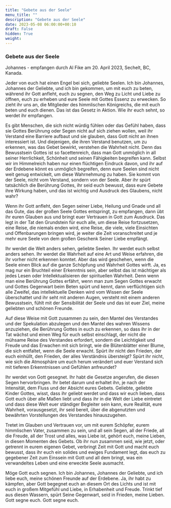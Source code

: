 ```yaml
---
title: "Gebete aus der Seele"
menu_title: ""
description: "Gebete aus der Seele"
date: 2023-05-08 06:00:00+00:10
draft: False
hidden: True
weight:
---
```

### Gebete aus der Seele

Johannes - empfangen durch Al Fike am 20. April 2023, Sechelt, BC, Kanada.

Jeder von euch hat einen Engel bei sich, geliebte Seelen. Ich bin Johannes, Johannes der Geliebte, und ich bin gekommen, um mit euch zu beten, während ihr Gott anfleht, euch zu segnen, den Weg zu Licht und Liebe zu öffnen, euch zu erheben und eure Seele mit Gottes Essenz zu erwecken.  So zieht ihr uns an, die Mitglieder des himmlischen Königreichs, die mit euch beten und euch dienen. Das ist das Gesetz in Aktion. Wie ihr euch sehnt, so werdet ihr empfangen.

Es gibt Menschen, die sich nicht würdig fühlen oder das Gefühl haben, dass sie Gottes Berührung oder Segen nicht auf sich ziehen wollen, weil ihr Verstand eine Barriere aufbaut und sie glauben, dass Gott nicht an ihnen interessiert ist. Und diejenigen, die ihren Verstand benutzen, um zu erkennen, was das Gebet bewirkt, verstehen die Wahrheit nicht. Denn das Bewusstsein Gottes ist so facettenreich, dass man Gott unmöglich in all seiner Herrlichkeit, Schönheit und seinen Fähigkeiten begreifen kann. Selbst wir im Himmelreich haben nur einen flüchtigen Eindruck davon, und ihr auf der Erdebene könnt es unmöglich begreifen, denn eure Seelen sind nicht weit genug entwickelt, um diese Wahrnehmung zu haben. Sie kommt von der Seele, nicht vom Verstand, sondern von der Seele. Aber ihr spürt tatsächlich die Berührung Gottes, ihr seid euch bewusst, dass eure Gebete ihre Wirkung haben, und das ist wichtig und Ausdruck des Glaubens, nicht wahr?

Wenn ihr Gott anfleht, den Segen seiner Liebe, Heilung und Gnade und all das Gute, das der großen Seele Gottes entspringt, zu empfangen, dann übt ihr euren Glauben aus und bringt euer Vertrauen in Gott zum Ausdruck. Das legt in der Tat den Grundstein für euch alle, um diese Reise fortzusetzen, eine Reise, die niemals enden wird, eine Reise, die viele, viele Einsichten und Offenbarungen bringen wird, je weiter die Zeit voranschreitet und je mehr eure Seele von dem großen Geschenk Seiner Liebe empfängt.

Ihr werdet die Welt anders sehen, geliebte Seelen. Ihr werdet euch selbst anders sehen.  Ihr werdet die Wahrheit auf eine Art und Weise erfahren, die ihr vorher nicht erkennen konntet. Aber das wird geschehen, wenn die Seele einen Blick auf die ganze Schöpfung und Wahrheit Gottes wirft. Ja, es mag nur ein Bruchteil einer Erkenntnis sein, aber selbst das ist mächtiger als jedes Lesen oder Intellektualisieren der spirituellen Wahrheit. Denn wenn man eine Berührung Gottes erfährt, wenn man zum Segen Gottes erwacht und Gottes Gegenwart beim Beten spürt und kennt, dann verflüchtigen sich alle Zweifel, das intellektuelle Denken wird vom Wissen der Seele überschattet und ihr seht mit anderen Augen, versteht mit einem anderen Bewusstsein, fühlt mit der Sensibilität der Seele und das ist euer Ziel, meine geliebten und schönen Freunde.

Auf diese Weise mit Gott zusammen zu sein, den Mantel des Verstandes und der Spekulation abzulegen und den Mantel des wahren Wissens anzuziehen, die Berührung Gottes in euch zu erkennen, so dass ihr in der Tat wächst und einen Weg für euch selbst einschlagt, der nicht die mühsame Reise des Verstandes erfordert, sondern die Leichtigkeit und Freude und das Erwachen mit sich bringt, wie die Blütenblätter einer Blume, die sich entfaltet, wenn die Seele erwacht. Spürt ihr nicht den Frieden, der euch einhüllt, den Frieden, der alles Verständnis übersteigt? Spürt ihr nicht, wie sich die Atmosphäre um euch herum verändert und euer Verstand sich mit tieferen Erkenntnissen und Gefühlen anfreundet?

Ihr werdet von Gott gesegnet. Ihr habt die Gesetze angerufen, die diesen Segen hervorbringen. Ihr betet darum und erhaltet ihn, je nach der Intensität, dem Fluss und der Absicht eures Gebets. Geliebte, geliebte Kinder Gottes, wisst, dass ihr geliebt werdet und dass wir euch lieben, dass Gott euch über alle Maßen liebt und dass ihr in die Welt der Liebe eintretet und dass diese Welt euer ständiger Begleiter sein kann, eure Realität, eure Wahrheit, vorausgesetzt, ihr seid bereit, über die abgenutzten und bewährten Vorstellungen des Verstandes hinauszugehen.

Tretet im Glauben und Vertrauen vor, um mit eurem Schöpfer, eurem himmlischen Vater, zusammen zu sein, und all sein Segen, all der Friede, all die Freude, all der Trost und alles, was Liebe ist, gehört euch, meine Lieben, in diesen Momenten des Gebets. Ob ihr nun zusammen seid, wie jetzt, oder getrennt in eurem eigenen Gebet, verbringt Zeit mit Gott und macht euch bewusst, dass ihr euch ein solides und ewiges Fundament legt, das euch zu gegebener Zeit zum Einssein mit Gott und all dem bringt, was ein verwandeltes Leben und eine erweckte Seele ausmacht.

Möge Gott euch segnen. Ich bin Johannes, Johannes der Geliebte, und ich liebe euch, meine schönen Freunde auf der Erdebene. Ja, ihr habt zu kämpfen, aber Gott begegnet euch an diesem Ort des Lichts und ist mit euch in großem Mitgefühl und Liebe, in Erhabenheit und Freude. Trinkt tief aus diesen Wassern, spürt Seine Gegenwart, seid in Frieden, meine Lieben. Gott segne euch. Gott segne euch.
